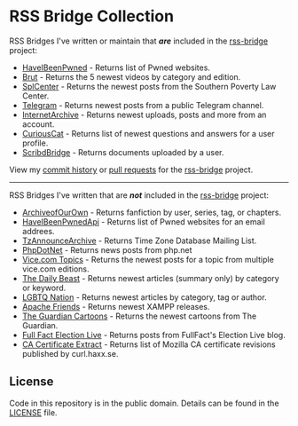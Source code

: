 # RSS Bridge Collection

RSS Bridges I've written or maintain that ***are*** included in the [rss-bridge](https://github.com/RSS-Bridge/rss-bridge) project:

- [HaveIBeenPwned](https://github.com/RSS-Bridge/rss-bridge/blob/master/bridges/HaveIBeenPwnedBridge.php) - Returns list of Pwned websites.
- [Brut](https://github.com/RSS-Bridge/rss-bridge/blob/master/bridges/BrutBridge.php) - Returns the 5 newest videos by category and edition.
- [SplCenter](https://github.com/RSS-Bridge/rss-bridge/blob/master/bridges/SplCenterBridge.php) - Returns the newest posts from the Southern Poverty Law Center.
- [Telegram](https://github.com/RSS-Bridge/rss-bridge/blob/master/bridges/TelegramBridge.php) - Returns newest posts from a public Telegram channel.
- [InternetArchive](https://github.com/RSS-Bridge/rss-bridge/blob/master/bridges/InternetArchiveBridge.php) - Returns newest uploads, posts and more from an account.
- [CuriousCat](https://github.com/RSS-Bridge/rss-bridge/blob/master/bridges/CuriousCatBridge.php) - Returns list of newest questions and answers for a user profile.
- [ScribdBridge](https://github.com/VerifiedJoseph/rss-bridge/blob/master/bridges/ScribdBridge.php) - Returns documents uploaded by a user.

View my [commit history](https://github.com/RSS-Bridge/rss-bridge/commits?author=verifiedjoseph) or [pull requests](https://github.com/RSS-Bridge/rss-bridge/pulls?utf8=%E2%9C%93&q=is%3Apr+author%3AVerifiedJoseph) for the [rss-bridge](https://github.com/RSS-Bridge/rss-bridge) project.

---

RSS Bridges I've written that are ***not*** included in the [rss-bridge](https://github.com/RSS-Bridge/rss-bridge) project:

- [ArchiveofOurOwn](bridges/ArchiveofOurOwnBridge.php) - Returns fanfiction by user, series, tag, or chapters.
- [HaveIBeenPwnedApi](bridges/HaveIBeenPwnedApiBridge.php) - Returns list of Pwned websites for an email addrees.
- [TzAnnounceArchive](bridges/TzAnnounceArchiveBridge.php) - Returns Time Zone Database Mailing List.
- [PhpDotNet](bridges/PhpDotNetBridge.php) - Returns news posts from php.net
- [Vice.com Topics](bridges/ViceTopicBridge.php) - Returns the newest posts for a topic from multiple vice.com editions.
- [The Daily Beast](bridges/TheDailyBeastBridge.php) - Returns newest articles (summary only) by category or keyword.
- [LGBTQ Nation](bridges/LgbtqNationBridge.php) - Returns newest articles by category, tag or author.
- [Apache Friends](bridges/ApacheFriendsBridge.php) - Returns newest XAMPP releases.
- [The Guardian Cartoons](bridges/TheGuardianCartoonsBridge.php) - Returns the newest cartoons from The Guardian.
- [Full Fact Election Live](bridges/FullFactElectionLiveBridge.php) - Returns posts from FullFact's Election Live blog.
- [CA Certificate Extract](bridges/CaExtractBridge.php) - Returns list of Mozilla CA certificate revisions published by curl.haxx.se.

## License

Code in this repository is in the public domain. Details can be found in the [LICENSE](LICENSE) file. 
